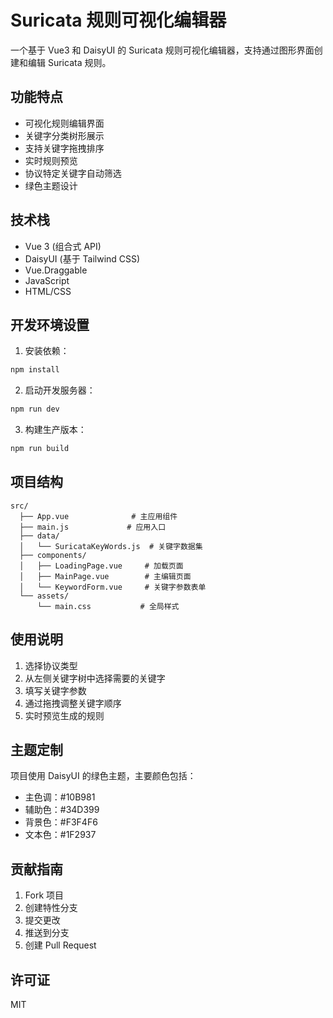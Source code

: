 # Suricata 规则可视化编辑器

一个基于 Vue3 和 DaisyUI 的 Suricata 规则可视化编辑器，支持通过图形界面创建和编辑 Suricata 规则。

## 功能特点

- 可视化规则编辑界面
- 关键字分类树形展示
- 支持关键字拖拽排序
- 实时规则预览
- 协议特定关键字自动筛选
- 绿色主题设计

## 技术栈

- Vue 3 (组合式 API)
- DaisyUI (基于 Tailwind CSS)
- Vue.Draggable
- JavaScript
- HTML/CSS

## 开发环境设置

1. 安装依赖：
```bash
npm install
```

2. 启动开发服务器：
```bash
npm run dev
```

3. 构建生产版本：
```bash
npm run build
```

## 项目结构

```
src/
  ├── App.vue              # 主应用组件
  ├── main.js             # 应用入口
  ├── data/
  │   └── SuricataKeyWords.js  # 关键字数据集
  ├── components/
  │   ├── LoadingPage.vue     # 加载页面
  │   ├── MainPage.vue        # 主编辑页面
  │   └── KeywordForm.vue     # 关键字参数表单
  └── assets/
      └── main.css           # 全局样式
```

## 使用说明

1. 选择协议类型
2. 从左侧关键字树中选择需要的关键字
3. 填写关键字参数
4. 通过拖拽调整关键字顺序
5. 实时预览生成的规则

## 主题定制

项目使用 DaisyUI 的绿色主题，主要颜色包括：

- 主色调：#10B981
- 辅助色：#34D399
- 背景色：#F3F4F6
- 文本色：#1F2937

## 贡献指南

1. Fork 项目
2. 创建特性分支
3. 提交更改
4. 推送到分支
5. 创建 Pull Request

## 许可证

MIT 